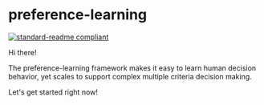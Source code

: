 # preference-learning

[![standard-readme compliant](https://img.shields.io/badge/matlab%20coding-1.1-brightgreen.svg?style=flat-square)](https://github.com/liao-zq/preference-learning.git)

Hi there!

The preference-learning framework makes it easy to learn human decision behavior, yet scales to support complex multiple criteria decision making.

Let's get started right now!
